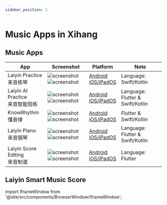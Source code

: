 ```yaml
---
sidebar_position: 2
---
```


# Music Apps in Xihang

## Music Apps

| App | Screenshot | Platform | Note |
|----------|----------|----------|----------|
| Laiyin Practice<br/>来音练琴 | ![screenshot](/img/apps_01_01.jpeg) ![screenshot](/img/apps_01_02.jpeg) | [Android](https://play.google.com/store/apps/details?id=com.xihang.partnertrainingstudent)<br/>[iOS/iPadOS](https://apps.apple.com/us/app/%E6%9D%A5%E9%9F%B3%E7%BB%83%E7%90%B4-%E5%85%A8%E4%B9%90%E5%99%A8%E9%99%AA%E7%BB%83%E6%95%99%E5%AD%A6%E5%B9%B3%E5%8F%B0/id1561951965) | Language: Swift/Kotlin |
| Laiyin AI Practice<br/>来音智能陪练 | ![screenshot](/img/apps_02_01.jpeg) ![screenshot](/img/apps_02_02.jpeg) | [Android](https://play.google.com/store/apps/details?id=com.xihang.partnertrainingai)<br/>[iOS/iPadOS](https://apps.apple.com/us/app/%E6%9D%A5%E9%9F%B3%E6%99%BA%E8%83%BD%E9%99%AA%E7%BB%83-%E9%92%A2%E7%90%B4%E5%B0%8F%E6%8F%90%E7%90%B4%E7%BB%83%E7%90%B4%E5%AE%9E%E6%97%B6%E7%BA%A0%E9%94%99%E6%89%93%E5%88%86/id1580896775) | Language: Flutter & Swift/Kotlin |
| KnowRhythm<br/>懂音律 | ![screenshot](/img/apps_03_01.jpeg) ![screenshot](/img/apps_03_02.jpeg) | [Android](https://play.google.com/store/apps/details?id=com.xihang.konwrhythm)<br/>[iOS/iPadOS](https://apps.apple.com/us/app/%E6%87%82%E9%9F%B3%E5%BE%8B-%E9%92%A2%E7%90%B4%E5%90%89%E4%BB%96%E8%B0%B1%E5%85%B1%E4%BA%AB%E5%AD%A6%E4%B9%A0%E5%B9%B3%E5%8F%B0/id1510270439) | Flutter & Swift/Kotlin |
| Laiyin Piano<br/>来音钢琴 | ![screenshot](/img/apps_04_01.jpeg) ![screenshot](/img/apps_04_02.jpeg) | [Android](https://play.google.com/store/apps/details?id=com.xihang.piano)<br/>[iOS/iPadOS](https://apps.apple.com/us/app/%E6%9D%A5%E9%9F%B3%E9%92%A2%E7%90%B4-%E5%AD%A6%E9%92%A2%E7%90%B4%E6%89%BE%E8%B0%B1%E7%BB%83%E7%90%B4%E5%BC%B9%E7%90%B4%E8%BD%AF%E4%BB%B6-%E9%92%A2%E7%90%B4%E9%94%AE%E7%9B%98/id1523632955) | Language: Flutter & Swift/Kotlin |
| Laiyin Score Editing<br/>来音制谱 | ![screenshot](/img/apps_05_01.jpeg) ![screenshot](/img/apps_05_02.jpeg) | [Android](https://play.google.com/store/apps/details?id=com.xihang.editscore)<br/>[iOS/iPadOS](https://apps.apple.com/us/app/%E6%9D%A5%E9%9F%B3%E5%88%B6%E8%B0%B1-sheet-music-editing/id6450210894) | Language: Flutter |


## Laiyin Smart Music Score

import IframeWindow from '@site/src/components/BrowserWindow/IframeWindow';

<IframeWindow url="https://scoreweb.quthing.com/#/url?bpm=120&canTranslate=true&scoreUrl=https%3A%2F%2Fmis-api.quthing.com%2Frest%2Frhythm%2Fmusicscore%2Fsmartscore%2Fdata%2F568369%3Fversion%3D2.5.0" height="1000px" />